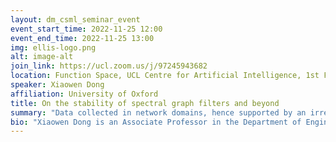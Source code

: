 ```yaml
---
layout: dm_csml_seminar_event
event_start_time: 2022-11-25 12:00
event_end_time: 2022-11-25 13:00
img: ellis-logo.png
alt: image-alt
join_link: https://ucl.zoom.us/j/97245943682
location: Function Space, UCL Centre for Artificial Intelligence, 1st Floor, 90 High Holborn, London WC1V 6BH
speaker: Xiaowen Dong
affiliation: University of Oxford
title: On the stability of spectral graph filters and beyond
summary: "Data collected in network domains, hence supported by an irregular graph rather than a regular grid-like structure, are becoming pervasive. Typical examples include gene expression data associated with a protein-protein interaction graph, or behaviours of a group of individuals in a social network. Graph-based signal processing and machine learning are recent techniques that have been developed to handle such graph-structured data and have seen applications in such diverse fields as drug discovery, fake news detection, and traffic prediction. However, a theoretical understanding of the robustness of these models against perturbation to the input graph domain has been lacking. In this talk, I will present our results on the stability bounds of spectral graph filters as well as other recent work on the robustness of graph machine learning models, which together will contribute to the deployment of these models in real-world scenarios."
bio: "Xiaowen Dong is an Associate Professor in the Department of Engineering Science at the University of Oxford, where he is an academic member of both the Machine Learning Research Group and the Oxford-Man Institute. Prior to joining Oxford, he was a postdoctoral associate in the MIT Media Lab, where he remains as a research affiliate, and received his PhD degree from the Swiss Federal Institute of Technology (EPFL), Lausanne, Switzerland. His main research interests concern signal processing and machine learning techniques for analysing network data, and their applications in studying questions across social and economic sciences."
---
```

